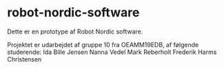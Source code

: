 # robot-nordic-software
Dette er en prototype af Robot Nordic software. 

Projektet er udarbejdet af gruppe 10 fra OEAMM19EDB, af følgende studerende: 
Ida Bille Jensen 
Nanna Vedel
Mark Reberholt 
Frederik Harms Christensen  
